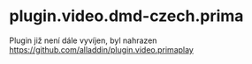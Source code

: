 # plugin.video.dmd-czech.prima

Plugin již není dále vyvíjen, byl nahrazen https://github.com/alladdin/plugin.video.primaplay
